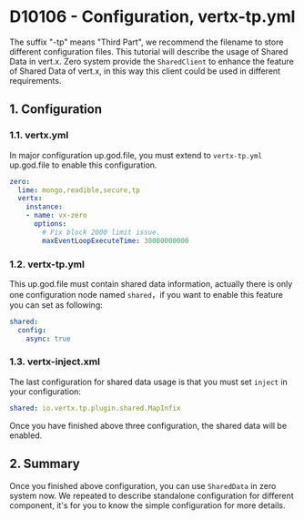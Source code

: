 # D10106 - Configuration, vertx-tp.yml

The suffix "-tp" means "Third Part", we recommend the filename to store different configuration files. This tutorial will describe the usage of Shared Data in vert.x. Zero system provide the `SharedClient` to enhance the feature of Shared Data of vert.x, in this way this client could be used in different requirements.

## 1. Configuration

### 1.1. vertx.yml

In major configuration up.god.file, you must extend to `vertx-tp.yml` up.god.file to enable this configuration.

```yaml
zero:
  lime: mongo,readible,secure,tp
  vertx:
    instance:
    - name: vx-zero
      options:
        # Fix block 2000 limit issue.
        maxEventLoopExecuteTime: 30000000000
```

### 1.2. vertx-tp.yml

This up.god.file must contain shared data information, actually there is only one configuration node named `shared`，if you want to enable this feature you can set as following:

```yaml
shared:
  config:
    async: true
```

### 1.3. vertx-inject.xml

The last configuration for shared data usage is that you must set `inject` in your configuration:

```yaml
shared: io.vertx.tp.plugin.shared.MapInfix
```

Once you have finished above three configuration, the shared data will be enabled.

## 2. Summary

Once you finished above configuration, you can use `SharedData` in zero system now. We repeated to describe standalone configuration for different component, it's for you to know the simple configuration for more details. 



